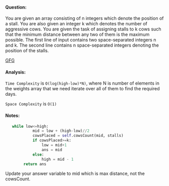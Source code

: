 #### Question:

You are given an array consisting of n integers which denote the position of a stall. You are also given an integer k which denotes the number of aggressive cows. You are given the task of assigning stalls to k cows such that the minimum distance between any two of them is the maximum possible.
The first line of input contains two space-separated integers n and k.
The second line contains n space-separated integers denoting the position of the stalls.

<a href="https://www.geeksforgeeks.org/problems/aggressive-cows/0">GFG</a>

#### Analysis:

`Time Complexity` is `O(log(high-low)*N)`, where N is number of elements in the weights array that we need iterate over all of them to find the required days.

`Space Complexity` is `O(1)`

#### Notes:

```py
   while low<=high:
            mid = low + (high-low)//2
            cowsPlaced = self.cowsCount(mid, stalls)
            if cowsPlaced>=k:
                low = mid+1
                ans = mid
            else:
                high = mid - 1
        return ans
```

Update your answer variable to mid which is max distance, not the cowsCount.
